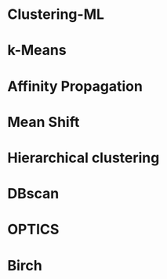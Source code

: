 # Clustering-ML
# k-Means
# Affinity Propagation
# Mean Shift
# Hierarchical clustering
# DBscan
# OPTICS
# Birch
